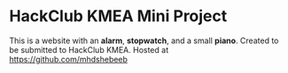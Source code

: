 
# HackClub KMEA Mini Project
This is a website with an **alarm**, **stopwatch**, and a small **piano**. Created to be submitted to HackClub KMEA. Hosted at 
https://github.com/mhdshebeeb
